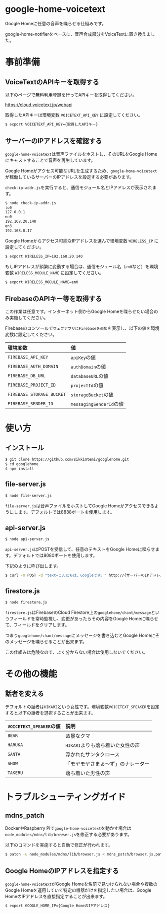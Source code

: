 # google-home-voicetext
Google Homeに任意の音声を喋らせる仕組みです。

google-home-notifierをベースに、音声合成部分をVoiceTextに置き換えました。

# 事前準備
## VoiceTextのAPIキーを取得する
以下のページで無料利用登録を行ってAPIキーを取得してください。

https://cloud.voicetext.jp/webapi

取得したAPIキーは環境変数 `VOICETEXT_API_KEY` に設定してください。

```bash
$ export VOICETEXT_API_KEY={取得したAPIキー}
```

## サーバーのIPアドレスを確認する
`google-home-voicetext`は音声ファイルをホストし、そのURLをGoogle Homeにキャストすることで音声を再生しています。

Google Homeがアクセス可能なURLを生成するため、`google-home-voicetext`が稼働しているサーバーのIPアドレスを設定する必要があります。

`check-ip-addr.js`を実行すると、通信モジュール名とIPアドレスが表示されます。

```bash
$ node check-ip-addr.js
lo0
127.0.0.1
en0
192.168.20.140
en3
192.168.0.17
```

Google Homeからアクセス可能なIPアドレスを選んで環境変数 `WIRELESS_IP` に設定してください。

```bash
$ export WIRELESS_IP=192.168.20.140
```

もしIPアドレスが頻繁に変動する場合は、通信モジュール名（`en0`など）を環境変数 `WIRELESS_MODULE_NAME` に設定してください。

```bash
$ export WIRELESS_MODULE_NAME=en0
```

## FirebaseのAPIキー等を取得する
この作業は任意です。インターネット側からGoogle Homeを喋らせたい場合のみ実施してください。

Firebaseのコンソールで`ウェブアプリにFirebaseを追加`を表示し、以下の値を環境変数に設定してください。

| 環境変数 | 値 |
|:-----------|:------------|
| `FIREBASE_API_KEY` | `apiKey`の値 |
| `FIREBASE_AUTH_DOMAIN` | `authDomain`の値 |
| `FIREBASE_DB_URL` | `databaseURL`の値 |
| `FIREBASE_PROJECT_ID` | `projectId`の値 |
| `FIREBASE_STORAGE_BUCKET` | `storageBucket`の値 |
| `FIREBASE_SENDER_ID` | `messagingSenderId`の値 |

# 使い方

## インストール
```bash
$ git clone https://github.com/sikkimtemi/googlehome.git
$ cd googlehome
$ npm install
```

## file-server.js
```bash
$ node file-server.js
```

`file-server.js`は音声ファイルをホストしてGoogle Homeがアクセスできるようにします。デフォルトでは8888ポートを使用します。

## api-server.js
```bash
$ node api-server.js
```

`api-server.js`はPOSTを受信して、任意のテキストをGoogle Homeに喋らせます。デフォルトでは8080ポートを使用します。

下記のように呼び出します。

```bash
$ curl -X POST -d "text=こんにちは、Googleです。" http://{サーバーのIPアドレス}:8080/google-home-notifier
```

## firestore.js
```bash
$ node firestore.js
```

`firestore.js`はFirebaseのCloud Firestore上の`googlehome/chant/message`というフィールドを常時監視し、変更があったらその内容をGoogle Homeに喋らせて、フィールドをクリアします。

つまり`googlehome/chant/message`にメッセージを書き込むとGoogle Homeにそのメッセージを喋らせることが出来ます。

この仕組みは危険なので、よく分からない場合は使用しないでください。

# その他の機能
## 話者を変える
デフォルトの話者は`HIKARI`という女性です。環境変数`VOICETEXT_SPEAKER`を設定すると以下の話者を選択することが出来ます。

| `VOICETEXT_SPEAKER`の値 | 説明 |
|:-----------|:------------|
| `BEAR` | 凶暴なクマ |
| `HARUKA` | `HIKARI`よりも落ち着いた女性の声 |
| `SANTA` | 浮かれたサンタクロース |
| `SHOW` | 「モヤモヤさまぁ～ず」のナレーター |
| `TAKERU` | 落ち着いた男性の声 |

# トラブルシューティングガイド
## mdns_patch
DockerやRaspberry Piで`google-home-voicetext`を動かす場合は`node_modules/mdns/lib/browser.js`を修正する必要があります。

以下のコマンドを実施すると自動で修正が行われます。

```bash
$ patch -u node_modules/mdns/lib/browser.js < mdns_patch/browser.js.patch
```

## Google HomeのIPアドレスを指定する
`google-home-voicetext`がGoogle Homeを名前で見つけられない場合や複数のGoogle Homeを運用していて特定の機器だけを指定したい場合は、Google HomeのIPアドレスを直接指定することが出来ます。

```bash
$ export GOOGLE_HOME_IP={Google HomeのIPアドレス}
```